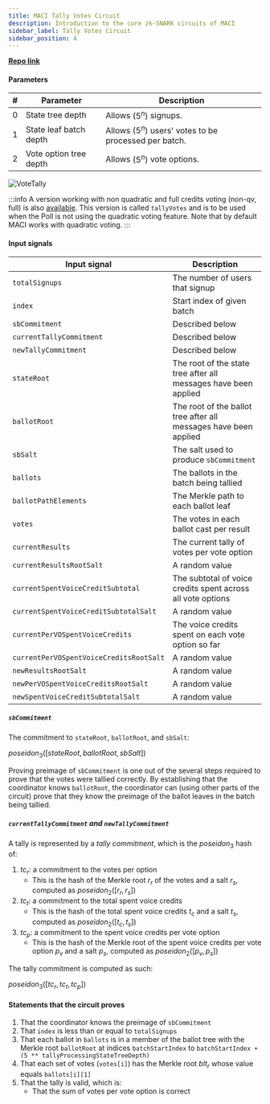 ```yaml
---
title: MACI Tally Votes Circuit
description: Introduction to the core zk-SNARK circuits of MACI
sidebar_label: Tally Votes Circuit
sidebar_position: 4
---
```


[**Repo link**](https://github.com/privacy-scaling-explorations/maci/blob/dev/circuits/circom/core)

#### Parameters

| #   | Parameter              | Description                                              |
| --- | ---------------------- | -------------------------------------------------------- |
| 0   | State tree depth       | Allows $(5^{n})$ signups.                                |
| 1   | State leaf batch depth | Allows $(5^{n})$ users' votes to be processed per batch. |
| 2   | Vote option tree depth | Allows $(5^{n})$ vote options.                           |

![VoteTally](/img/circuits/tallyVotes.svg)

:::info
A version working with non quadratic and full credits voting (non-qv, full) is also [available](https://github.com/privacy-scaling-explorations/maci/blob/dev/circuits/circom/coordinator/non-qv/VoteTally.circom). This version is called `tallyVotes` and is to be used when the Poll is not using the quadratic voting feature. Note that by default MACI works with quadratic voting.
:::

#### Input signals

| Input signal                            | Description                                                      |
| --------------------------------------- | ---------------------------------------------------------------- |
| `totalSignups`                          | The number of users that signup                                  |
| `index`                                 | Start index of given batch                                       |
| `sbCommitment`                          | Described below                                                  |
| `currentTallyCommitment`                | Described below                                                  |
| `newTallyCommitment`                    | Described below                                                  |
| `stateRoot`                             | The root of the state tree after all messages have been applied  |
| `ballotRoot`                            | The root of the ballot tree after all messages have been applied |
| `sbSalt`                                | The salt used to produce `sbCommitment`                          |
| `ballots`                               | The ballots in the batch being tallied                           |
| `ballotPathElements`                    | The Merkle path to each ballot leaf                              |
| `votes`                                 | The votes in each ballot cast per result                         |
| `currentResults`                        | The current tally of votes per vote option                       |
| `currentResultsRootSalt`                | A random value                                                   |
| `currentSpentVoiceCreditSubtotal`       | The subtotal of voice credits spent across all vote options      |
| `currentSpentVoiceCreditSubtotalSalt`   | A random value                                                   |
| `currentPerVOSpentVoiceCredits`         | The voice credits spent on each vote option so far               |
| `currentPerVOSpentVoiceCreditsRootSalt` | A random value                                                   |
| `newResultsRootSalt`                    | A random value                                                   |
| `newPerVOSpentVoiceCreditsRootSalt`     | A random value                                                   |
| `newSpentVoiceCreditSubtotalSalt`       | A random value                                                   |

##### `sbCommitment`

The commitment to `stateRoot`, `ballotRoot`, and `sbSalt`:

$poseidon_3([stateRoot, ballotRoot, sbSalt])$

Proving preimage of `sbCommitment` is one out of the several steps required to prove that the votes were tallied correctly. By establishing that the coordinator knows `ballotRoot`, the coordinator can (using other parts of the circuit) prove that they know the preimage of the ballot leaves in the batch being tallied.

##### `currentTallyCommitment` and `newTallyCommitment`

A tally is represented by a _tally commitment_, which is the $poseidon_3$ hash of:

1. $tc_r$: a commitment to the votes per option
   - This is the hash of the Merkle root $r_r$ of the votes and a salt $r_s$, computed as $poseidon_2([r_r, r_s])$
2. $tc_t$: a commitment to the total spent voice credits
   - This is the hash of the total spent voice credits $t_c$ and a salt $t_s$, computed as $poseidon_2([t_c, t_s])$
3. $tc_p$: a commitment to the spent voice credits per vote option
   - This is the hash of the Merkle root of the spent voice credits per vote option $p_v$ and a salt $p_s$, computed as $poseidon_2([p_v, p_s])$

The tally commitment is computed as such:

$poseidon_3([tc_r, tc_t, tc_p])$

#### Statements that the circuit proves

1. That the coordinator knows the preimage of `sbCommitment`
2. That `index` is less than or equal to `totalSignups`
3. That each ballot in `ballots` is in a member of the ballot tree with the Merkle root `ballotRoot` at indices `batchStartIndex` to `batchStartIndex + (5 ** tallyProcessingStateTreeDepth)`
4. That each set of votes (`votes[i]`) has the Merkle root $blt_r$ whose value equals `ballots[i][1]`
5. That the tally is valid, which is:
   - That the sum of votes per vote option is correct
